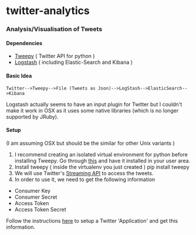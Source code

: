 twitter-analytics
=================

### Analysis/Visualisation of Tweets 

#### Dependencies
* [Tweepy](https://github.com/tweepy/tweepy) ( Twitter API for python )
* [Logstash](http://logstash.net/) ( including Elastic-Search and Kibana )

#### Basic Idea
    Twitter-->Tweepy-->File (Tweets as Json)-->LogStash-->ElasticSearch-->Kibana
Logstash actually seems to have an input plugin for Twitter but I couldn't make it work in OSX as it uses some native libraries (which is no longer supported by JRuby).
    
#### Setup 
(I am assuming OSX but should be the similar for other Unix variants )

1. I recommend creating an isolated virtual environment for python before installing Tweepy. Go through [this](https://pypi.python.org/pypi/virtualenv) and have it installed in your user area.
2. Install tweepy ( inside the virtualenv you just created )
    pip install tweepy
3. We will use Twitter's [Streaming API](https://dev.twitter.com/docs/streaming-apis) to access the tweets. 
4. In order to use it, we need to  get the following information
 * Consumer Key
 * Consumer Secret
 * Access Token 
 * Access Token Secret
  
Follow the instructions [here](https://dev.twitter.com/docs/auth/tokens-devtwittercom) to setup a Twitter 'Application' and get this information.
